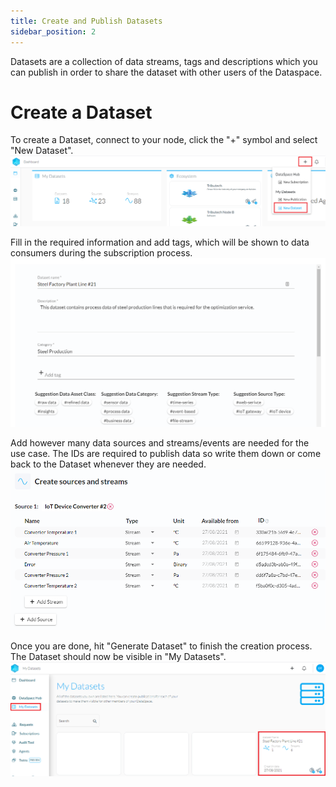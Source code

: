 ```yaml
---
title: Create and Publish Datasets
sidebar_position: 2
---
```


Datasets are a collection of data streams, tags and descriptions which you can publish in order to share the dataset with other users of the Dataspace.

# Create a Dataset

To create a Dataset, connect to your node, click the "+" symbol and select "New Dataset".
![Create new Dataset](assets/dataset_new.png)

Fill in the required information and add tags, which will be shown to data consumers during the subscription process.
![Fill in Dataset information](assets/dataset_info.png)

Add however many data sources and streams/events are needed for the use case. The IDs are required to publish data so write them down or come back to the Dataset whenever they are needed.
![Add sources and streams](assets/dataset_streams.png)

Once you are done, hit "Generate Dataset" to finish the creation process. The Dataset should now be visible in "My Datasets".
![MyDatasets](assets/dataset_mydatasets.png)